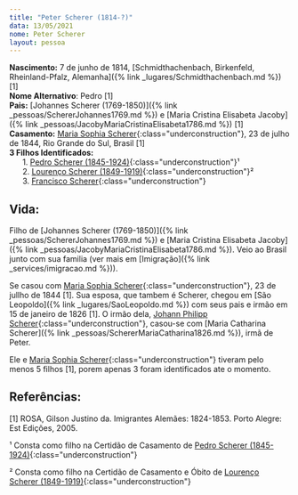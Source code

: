 ```yaml
---
title: "Peter Scherer (1814-?)"
data: 13/05/2021
nome: Peter Scherer
layout: pessoa
---
```


**Nascimento:** 7 de junho de 1814, [Schmidthachenbach, Birkenfeld, Rheinland-Pfalz, Alemanha]({% link _lugares/Schmidthachenbach.md %}) [1]<br/>
**Nome Alternativo**: Pedro [1]<br/>
**Pais:** [Johannes Scherer (1769-1850)]({% link _pessoas/SchererJohannes1769.md %}) e [Maria Cristina Elisabeta Jacoby]({% link _pessoas/JacobyMariaCristinaElisabeta1786.md %}) [1]<br/>
**Casamento:** [Maria Sophia Scherer](){:class="underconstruction"}, 23 de julho de 1844, Rio Grande do Sul, Brasil [1]<br/>
**3 Filhos Identificados:**<br/>
&nbsp;&nbsp;&nbsp;&nbsp;&nbsp;&nbsp;1. [Pedro Scherer (1845-1924)](){:class="underconstruction"}¹<br/>
&nbsp;&nbsp;&nbsp;&nbsp;&nbsp;&nbsp;2. [Lourenço Scherer (1849-1919)](){:class="underconstruction"}²<br/>
&nbsp;&nbsp;&nbsp;&nbsp;&nbsp;&nbsp;3. [Francisco Scherer](){:class="underconstruction"}<br/>


## Vida:

Filho de [Johannes Scherer (1769-1850)]({% link _pessoas/SchererJohannes1769.md %}) e [Maria Cristina Elisabeta Jacoby]({% link _pessoas/JacobyMariaCristinaElisabeta1786.md %}). Veio ao Brasil junto com sua familia (ver mais em [Imigração]({% link _services/imigracao.md %})).

Se casou com [Maria Sophia Scherer](){:class="underconstruction"}, 23 de jullho de 1844 [1]. Sua esposa, que tambem é Scherer, chegou em [São Leopoldo]({% link _lugares/SaoLeopoldo.md %}) com seus pais e irmão em 15 de janeiro de 1826 [1]. O irmão dela, [Johann Philipp Scherer](){:class="underconstruction"}, casou-se com [Maria Catharina Scherer]({% link _pessoas/SchererMariaCatharina1826.md %}), irmã de Peter.

Ele e [Maria Sophia Scherer](){:class="underconstruction"} tiveram pelo menos 5 filhos [1], porem apenas 3 foram identificados ate o momento.

## Referências:

[1] ROSA, Gilson Justino da. Imigrantes Alemães: 1824-1853. Porto Alegre: Est Edições, 2005.

¹ Consta como filho na Certidão de Casamento de [Pedro Scherer (1845-1924)](){:class="underconstruction"}

² Consta como filho na Certidão de Casamento e Óbito de [Lourenço Scherer (1849-1919)](){:class="underconstruction"}


